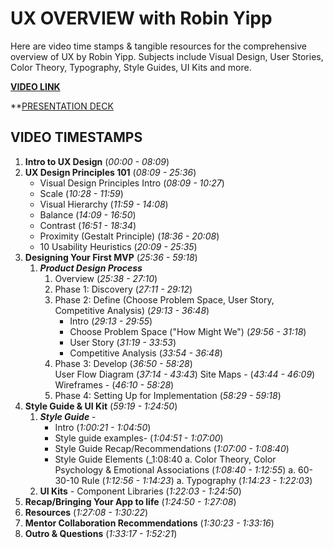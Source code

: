 # UX OVERVIEW with Robin Yipp

Here are video time stamps & tangible resources for the comprehensive overview of UX by Robin Yipp.
Subjects include Visual Design, User Stories, Color Theory, Typography, Style Guides, UI Kits and more.

**[VIDEO LINK](https://us06web.zoom.us/rec/share/7yN75eLMSttC_eWtmt7onNBFkz27fWMVTLEm0nXEe1QnefnmCEpJUGtCWq6PT5q1.fBXMtyB5Ql2Lzl6c?startTime=1717524148000)**

**[PRESENTATION DECK](https://docs.google.com/presentation/d/1LtwgXNQSiya-rs2BGqOpFGfsPGnz3jAtpVAV7NiSzo4/edit#slide=id.g420132f636_0_109)

## VIDEO TIMESTAMPS

 1. **Intro to UX Design** (_00:00 - 08:09_) 
 1. **UX Design Principles 101**  (_08:09 - 25:36_)
     - Visual Design Principles Intro (_08:09 - 10:27_)
     - Scale (_10:28 - 11:59_)
     - Visual Hierarchy (_11:59 - 14:08_)
     - Balance (_14:09 - 16:50_)
     - Contrast (_16:51 - 18:34_)
     - Proximity (Gestalt Principle) (_18:36 - 20:08_)
     - 10 Usability Heuristics (_20:09 - 25:35_)
 1. **Designing Your First MVP** (_25:36 - 59:18_) 
     1. _**Product Design Process**_
          1. Overview (_25:38 - 27:10_)
          1. Phase 1: Discovery (_27:11 - 29:12_)
          1. Phase 2: Define (Choose Problem Space, User Story, Competitive Analysis)  (_29:13 - 36:48_)
               - Intro (_29:13 - 29:55_)
               - Choose Problem Space ("How Might We") (_29:56 - 31:18_)
               - User Story (_31:19 - 33:53_)
               - Competitive Analysis (_33:54 - 36:48_)
          1. Phase 3: Develop (_36:50 - 58:28_) 	
               User Flow Diagram (_37:14 - 43:43_)
               Site Maps - (_43:44 - 46:09_)
               Wireframes - (_46:10 - 58:28_)
          1. Phase 4: Setting Up for Implementation (_58:29 - 59:18_)
1. **Style Guide & UI Kit** (_59:19 - 1:24:50_)
     1. _**Style Guide**_ - 
          - Intro (_1:00:21 - 1:04:50_)
          - Style guide examples- (_1:04:51 - 1:07:00_)
          - Style Guide Recap/Recommendations (_1:07:00 - 1:08:40_)
          - Style Guide Elements (_1:08:40
          a. Color Theory, Color Psychology & Emotional Associations (_1:08:40 - 1:12:55_)
          a. 60-30-10 Rule (_1:12:56 - 1:14:23_)
          a. Typography (_1:14:23 - 1:22:03_)
     1. **UI Kits** - Component Libraries (_1:22:03 - 1:24:50_)
1. **Recap/Bringing Your App to life** (_1:24:50 - 1:27:08_)
1. **Resources** (_1:27:08 - 1:30:22_)
1. **Mentor Collaboration Recommendations** (_1:30:23 - 1:33:16_)
1. **Outro & Questions** (_1:33:17 - 1:52:21_)